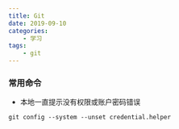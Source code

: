 ```yaml
---
title: Git
date: 2019-09-10
categories:
    - 学习
tags:
    - git
---
```


### 常用命令
* 本地一直提示没有权限或账户密码错误
```
git config --system --unset credential.helper
```




